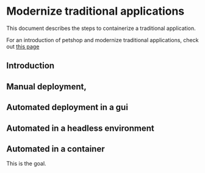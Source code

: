 # Modernize traditional applications
This document describes the steps to containerize a traditional application. 

For an introduction of petshop and modernize traditional applications, check out [this page](./README.md)

## Introduction 

## Manual deployment, 

## Automated deployment in a gui

## Automated in a headless environment

## Automated in a container
This is the goal.
